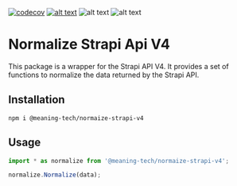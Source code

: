 [![codecov](https://codecov.io/gh/meaning-tech/strapi-normalize/branch/main/graph/badge.svg?token=2ZF5AXCPHY)](https://codecov.io/gh/meaning-tech/strapi-normalize)
[![alt text](https://badgen.net/npm/v/@meaning-tech/normaize-strapi-v4)](https://www.npmjs.com/package/@meaning-tech/normaize-strapi-v4)
![alt text](https://badgen.net/github/checks/meaning-tech/strapi-normalize/main)
![alt text](https://badgen.net/npm/license/@meaning-tech/normaize-strapi-v4)

# Normalize Strapi Api V4

This package is a wrapper for the Strapi API V4. It provides a set of functions to normalize the data returned by the Strapi API.

## Installation

```nodepackage 
npm i @meaning-tech/normaize-strapi-v4
```

## Usage

```typescript
import * as normalize from '@meaning-tech/normaize-strapi-v4';

normalize.Normalize(data);
```


